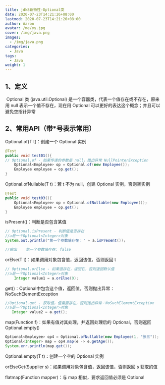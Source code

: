 ```yaml
---
title: jdk8新特性-Optional类
date: 2020-07-23T14:21:26+08:00
lastmod: 2020-07-23T14:21:26+08:00
author: Aaron
avatar: /me/yy.jpg
cover: /img/java.png
images:
  - /img/java.png
categories:
  - Java
tags:
  - Java
weight: 1
---
```




## 1、定义

​		Optional 类 (java.util.Optional) 是一个容器类，代表一个值存在或不存在，原来用 null 表示一个值不存在，现在用 Optional 可以更好的表达这个概念；并且可以避免空指针异常

## 2、常用API（带*号表示常用）

Optional.of(T t)：创建一个 Optional 实例

~~~ java
@Test
public void test01(){
// Optional.of - 如果传递的参数是 null，抛出异常 NullPointerException
    Optional<Employee> op = Optional.of(new Employee());
    Employee employee = op.get();
}
~~~

Optional.ofNullable(T t)：若 t 不为 null，创建 Optional 实例，否则空实例

~~~ java
@Test
public void test03(){
    Optional<Employee> op = Optional.ofNullable(new Employee());
    Employee employee = op.get();
}
~~~

isPresent()：判断是否包含某值

~~~ java
// Optional.isPresent - 判断值是否存在
//a是一个Optional<Integer>对象
System.out.println("第一个参数值存在: " + a.isPresent());

//输出    第一个参数值存在: false
~~~

orElse(T t)：如果调用对象包含值，返回该值，否则返回 t

~~~ java
// Optional.orElse - 如果值存在，返回它，否则返回默认值
//a是一个Optional<Integer>对象
    Integer value1 = a.orElse(0);
~~~


get()：Optional中包含这个值，返回值，否则抛出异常：NoSuchElementException

~~~ java
//Optional.get - 获取值，值需要存在，否则抛出异常：NoSuchElementException
//a是一个Optional<Integer>对象
   Integer value2 = a.get();
~~~

map(Function f)：如果有值对其处理，并返回处理后的 Optional，否则返回 Optional.empty()

~~~ java
Optional<Employee> op4 = Optional.ofNullable(new Employee(1, "张三"));
Optional<Integer> map = op4.map(e -> e.getAge());
System.err.println(map.get());
~~~

Optional.empty(T t)：创建一个空的 Optional 实例

orElseGet(Supplier s)：如果调用对象包含值，返回该值，否则返回 s 获取的值

flatmap(Function mapper)：与 map 相似，要求返回值必须是 Optional
